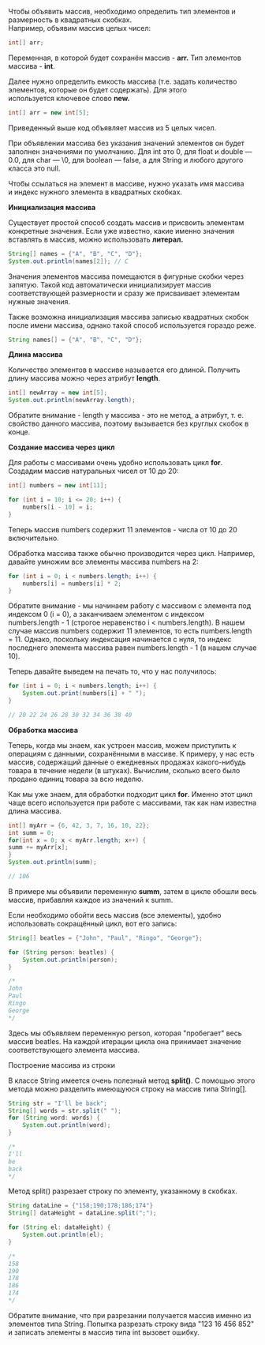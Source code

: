 
Чтобы объявить массив, необходимо определить тип элементов и размерность в квадратных скобках.  
Например, объявим массив целых чисел:

```java
int[] arr;
```

Переменная, в которой будет сохранён массив - **arr.** Тип элементов массива - **int**.

Далее нужно определить емкость массива (т.е. задать количество элементов, которые он будет содержать). Для этого используется ключевое слово **new.**

```java
int[] arr = new int[5];
```

Приведенный выше код объявляет массив из 5 целых чисел.

При объявлении массива без указания значений элементов он будет заполнен значениями по умолчанию. Для int это 0, для float и double — 0.0, для char — \0, для boolean — false, а для String и любого другого класса это null.

Чтобы ссылаться на элемент в массиве, нужно указать имя массива и индекс нужного элемента в квадратных скобках.

**Инициализация массива**

Существует простой способ создать массив и присвоить элементам конкретные значения. Если уже известно, какие именно значения вставлять в массив, можно использовать **литерал.**

```java
String[] names = {"A", "B", "C", "D"};
System.out.println(names[2]); // C
```

Значения элементов массива помещаются в фигурные скобки через запятую. Такой код автоматически инициализирует массив соответствующей размерности и сразу же присваивает элементам нужные значения.

Также возможна инициализация массива записью квадратных скобок после имени массива, однако такой способ используется гораздо реже.

```java
String names[] = {"A", "B", "C", "D"};
```

**Длина массива**

Количество элементов в массиве называется его длиной. Получить длину массива можно через атрибут **length**.

```java
int[] newArray = new int[5];
System.out.println(newArray.length);
```

Обратите внимание - length у массива - это не метод, а атрибут, т. е. свойство данного массива, поэтому вызывается без круглых скобок в конце.

**Создание массива через цикл**

Для работы с массивами очень удобно использовать цикл **for**. Создадим массив натуральных чисел от 10 до 20:

```java
int[] numbers = new int[11];

for (int i = 10; i <= 20; i++) {
    numbers[i - 10] = i;
}
```

Теперь массив numbers содержит 11 элементов - числа от 10 до 20 включительно.

Обработка массива также обычно производится через цикл. Например, давайте умножим все элементы массива numbers на 2:

```java
for (int i = 0; i < numbers.length; i++) {
    numbers[i] = numbers[i] * 2;
}
```

Обратите внимание - мы начинаем работу с массивом с элемента под индексом 0 (i = 0), а заканчиваем элементом с индексом numbers.length - 1 (строгое неравенство i < numbers.length). В нашем случае массив numbers содержит 11 элементов, то есть numbers.length = 11. Однако, поскольку индексация начинается с нуля, то индекс последнего элемента массива равен numbers.length - 1 (в нашем случае 10).

Теперь давайте выведем на печать то, что у нас получилось:

```java
for (int i = 0; i < numbers.length; i++) {
    System.out.print(numbers[i] + " ");
}

// 20 22 24 26 28 30 32 34 36 38 40
```

**Обработка массива**

Теперь, когда мы знаем, как устроен массив, можем приступить к операциям с данными, сохранёнными в массиве. К примеру, у нас есть массив, содержащий данные о ежедневных продажах какого-нибудь товара в течение недели (в штуках). Вычислим, сколько всего было продано единиц товара за всю неделю.

Как мы уже знаем, для обработки подходит цикл **for**. Именно этот цикл чаще всего используется при работе с массивами, так как нам известна длина массива.

```java
int[] myArr = {6, 42, 3, 7, 16, 10, 22};
int summ = 0;
for(int x = 0; x < myArr.length; x++) {
summ += myArr[x];
}
System.out.println(summ);

// 106
```

В примере мы объявили переменную **summ**, затем в цикле обошли весь массив, прибавляя каждое из значений к summ.

Если необходимо обойти весь массив (все элементы), удобно использовать сокращённый цикл, вот его запись:

```java
String[] beatles = {"John", "Paul", "Ringo", "George"};

for (String person: beatles) {
    System.out.println(person);
}

/*
John
Paul
Ringo
George
*/
```

Здесь мы объявляем переменную person, которая "пробегает" весь массив beatles. На каждой итерации цикла она принимает значение соответствующего элемента массива.

Построение массива из строки

В классе String имеется очень полезный метод **split()**. С помощью этого метода можно разделить имеющуюся строку на массив типа String[].

```java
String str = "I'll be back";
String[] words = str.split(" ");
for (String word: words) {
    System.out.println(word);
}

/* 
I'll
be
back
*/
```

Метод split() разрезает строку по элементу, указанному в скобках.

```java
String dataLine = {"158;190;178;186;174"}
String[] dataHeight = dataLine.split(";");

for (String el: dataHeight) {
    System.out.println(el);
}

/*
158
190
178
186
174
*/
```

Обратите внимание, что при разрезании получается массив именно из элементов типа String. Попытка разрезать строку вида "123 16 456 852" и записать элементы в массив типа int вызовет ошибку.

